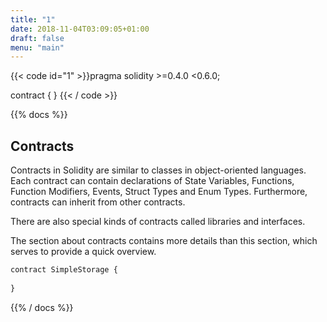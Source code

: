 ```yaml
---
title: "1"
date: 2018-11-04T03:09:05+01:00
draft: false
menu: "main"
---
```


{{< code id="1" >}}pragma solidity >=0.4.0 <0.6.0;

contract  {
}
{{< / code >}}

{{% docs %}}
## Contracts

Contracts in Solidity are similar to classes in object-oriented languages. Each contract can contain declarations of State Variables, Functions, Function Modifiers, Events, Struct Types and Enum Types. Furthermore, contracts can inherit from other contracts.

There are also special kinds of contracts called libraries and interfaces.

The section about contracts contains more details than this section, which serves to provide a quick overview.


```JavaScript
contract SimpleStorage {
    
}
```


{{% / docs %}}
